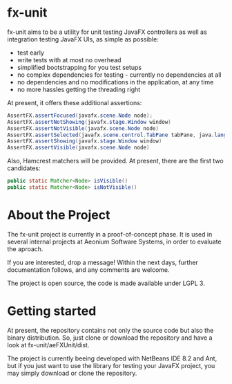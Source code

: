 # fx-unit

fx-unit aims to be a utility for unit testing JavaFX controllers as well as integration testing JavaFX UIs, as simple as possible: 
+ test early
+ write tests with at most no overhead
+ simplified bootstrapping for you test setups
+ no complex dependencies for testing - currently no dependencies at all
+ no dependencies and no modifications in the application, at any time
+ no more hassles getting the threading right

At present, it offers these additional assertions: 

```java
AssertFX.assertFocused(javafx.scene.Node node);
AssertFX.assertNotShowing(javafx.stage.Window window)
AssertFX.assertNotVisible(javafx.scene.Node node)
AssertFX.assertSelected(javafx.scene.control.TabPane tabPane, java.lang.String id)
AssertFX.assertShowing(javafx.stage.Window window)
AssertFX.assertVisible(javafx.scene.Node node)
```

Also, Hamcrest matchers will be provided. At present, there are the first two candidates: 
```java
public static Matcher<Node> isVisible()
public static Matcher<Node> isNotVisible()
``` 

# About the Project

The fx-unit project is currently in a proof-of-concept phase. It is used in several internal projects at Aeonium Software Systems, in order to evaluate the aproach. 

If you are interested, drop a message!
Within the next days, further documentation follows, and any comments are welcome.

The project is open source, the code is made available under LGPL 3.


# Getting started

At present, the repository contains not only the source code but also the binary distribution. So, just clone or download the repository and have a look at fx-unit/aeFXUnit/dist.

The project is currently beeing developed with NetBeans IDE 8.2 and Ant, but if you just want to use the library for testing your JavaFX project, you may simply download or clone the repository. 


```
